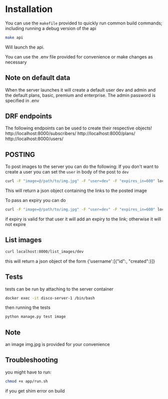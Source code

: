# Installation

You can use the `makefile` provided to quickly run common build commands; including running a debug version of the api

```bash
make api
```

Will launch the api.

You can use the .env file provided for convenience or make changes as necessary

## Note on default data 
When the server launches it will create a default user dev and admin and the default plans, basic, premium and enterprise.
The admin password is specified in .env

## DRF endpoints
The following endpoints can be used to create their respective objects!
http://localhost:8000/subscribers/
http://localhost:8000/plans/
http://localhost:8000/users/

## POSTING

To post images to the server you can do the following:
If you don't want to create a user you can set the `user` in body of the post to `dev`

```bash
curl -F "image=@/path/to/img.jpg" -F "user=dev" -F "expires_in=600" localhost:8000/upload/
```

This will return a json object containing the links to the posted image

To pass an expiry you can do 
```bash
curl -F "image=@/path/to/img.jpg" -F "user=dev" -F "expires_in=600" localhost:8000/upload/
```
if expiry is valid for that user it will add an expiry to the link; otherwise it will not expire

## List images

```bash
curl localhost:8000/list_images/dev
```

this will return a json object of the form {'username':[{"id":<imageid>, "created":<timestamp>}]}

## Tests
tests can be run by attaching to the server container

```bash 
docker exec -it disco-server-1 /bin/bash
```
then running the tests

```bash
python manage.py test image
```

## Note
an image img.jpg is provided for your convenience

## Troubleshooting
you might have to run: 

```bash
chmod +x app/run.sh
```
if you get shim error on build 



